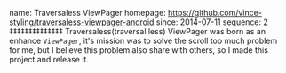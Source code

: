 name: Traversaless ViewPager
homepage: https://github.com/vince-styling/traversaless-viewpager-android
since: 2014-07-11
sequence: 2
‡‡‡‡‡‡‡‡‡‡‡‡‡‡
Traversaless(traversal less) ViewPager was born as an enhance `ViewPager`, it's mission was to solve the scroll too much problem for me, but I believe this problem also share with others, so I made this project and release it.